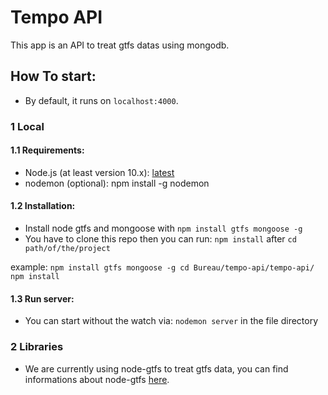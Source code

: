 # Tempo API

This app is an API to treat gtfs datas using mongodb.

## How To start:

* By default, it runs on `localhost:4000`.

### 1 Local

#### 1.1 Requirements:

* Node.js (at least version 10.x): [latest](https://nodejs.org/en/download/current/)
* nodemon (optional): npm install -g nodemon

#### 1.2 Installation:

* Install node gtfs and mongoose with `npm install gtfs mongoose -g`
* You have to clone this repo then you can run: `npm install` after `cd path/of/the/project`

example:
`npm install gtfs mongoose -g
cd Bureau/tempo-api/tempo-api/
npm install
`

#### 1.3 Run server:

* You can start without the watch via: `nodemon server` in the file directory

### 2 Libraries

* We are currently using node-gtfs to treat gtfs data, you can find informations about node-gtfs [here](https://www.npmjs.com/package/gtfs).
